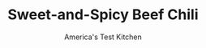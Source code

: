 ---
layout: ../../layouts/MarkdownPostLayout.astro
title: Sweet-and-Spicy Beef Chili
author: America's Test Kitchen
pubDate: 2023-03-15
description: "Molasses-rich baked beans provide a sweet counterpoint to the smoky heat of chipotles in this quick-cooking chili."
image_url: https://res.cloudinary.com/hksqkdlah/image/upload/ar_1:1,c_fill,dpr_2.0,f_auto,fl_lossy.progressive.strip_profile,g_faces:auto,q_auto:low,w_344/31086_sfs-sweet-and-spicy-chili-6
tags: ["Main Courses","Beef","Weeknight","Stews"]
calories: 2439
protein: 41
carbohydrates: 42
fats: 
fiber: 8
ingredients: ["1 1/4 pounds, 85 percent lean ground beef","1 , onion, chopped",", Salt and pepper","2 tablespoons, minced canned chipotle chile in adobo sauce","4 , garlic cloves, minced","1 teaspoon, ground cumin","1 (16-ounce) can, Bush’s Original Recipe Baked Beans","1 (14.5-ounce) can, fire-roasted diced tomatoes","2 ears, corn, kernels cut from cobs","4 ounces, sharp cheddar cheese, shredded (1 cup)"]
serves: 4
time: "30 minutes"
instructions: ["Cook beef, onion, 1 teaspoon salt, and 1/2 teaspoon pepper in Dutch oven over medium-high heat until meat is no longer pink and onion is softened, about 8 minutes. Stir in chipotle, garlic, and cumin and cook until fragrant, about 30 seconds.","Stir in beans, tomatoes and their juice, and corn and bring to boil. Reduce heat to medium-low, cover, and simmer until slightly thickened, about 15 minutes, stirring occasionally. Season with salt and pepper to taste. Serve, sprinkled with cheddar."]
nutrition: ["1121 mg Potassium","542 mg Phosphorus","309 mg Calcium","5 mg Iron","101 mg Magnesium","1110 mg Sodium","10 mg Zinc","32 g Fat","8 mg Niacin (B3)","12 g Monounsaturated","1 g Polyunsaturated","22 mg Vitamin C","125 mg Cholesterol","13 g Saturated","1 g Trans","8 g Fiber","65 µg Folate (food)","16 g Sugars","9 µg Vitamin K","355 g Water","42 g Carbs","65 µg Folate equivalent (total)","41 g Protein","1 mg Vitamin E","3 µg Vitamin B12","136 µg Vitamin A","609 kcal Energy","2439 calories"]
notes: "Serve with diced avocado. We found that Bush’s Original Recipe Baked Beans is the most consistent product for this recipe."
---